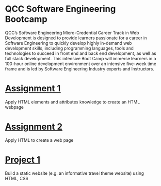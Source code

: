 # QCC Software Engineering Bootcamp
QCC’s Software Engineering Micro-Credential Career Track in Web Development is designed to provide learners passionate for a career in Software Engineering to quickly develop highly in-demand web development skills, including programming languages, tools and technologies to succeed in front end and back end development, as well as full stack development. This intensive Boot Camp will immerse learners in a 100-hour online development environment over an intensive five-week time frame and is led by Software Engineering Industry experts and Instructors.

# [Assignment 1](https://perkinsgianni.github.io/Assignments/Assignment-1/Assignment-1.html)
Apply HTML elements and attributes knowledge to create an HTML webpage

# [Assignment 2](https://github.com/perkinsgianni/perkinsgianni.github.io/tree/main/Assignments/Assignment%202)
Apply HTML to create a web page

# [Project 1](https://github.com/perkinsgianni/perkinsgianni.github.io/tree/main/Projects/Project%201)
Build a static website (e.g. an informative travel theme website) using HTML, CSS
